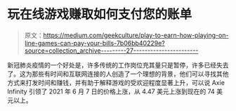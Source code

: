 # 玩在线游戏赚取如何支付您的账单

> 原文：<https://medium.com/geekculture/play-to-earn-how-playing-on-line-games-can-pay-your-bills-7b06bb40229e?source=collection_archive---------27----------------------->

新冠肺炎疫情的一个好处是，许多传统的工作岗位充其量只是暂停，许多已经失去了。这为那些有时间和互联网连接的人创造了一个理想的背景，他们可以寻找其他方式来打发时间和赚钱，并有助于解释游戏的受欢迎程度显著上升，可以说 Axie Infinity 引领了 2021 年 6 月 7 日的价格上涨，从 4.47 美元上涨到现在的 74 美元以上。